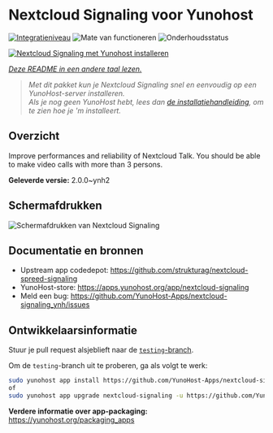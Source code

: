 <!--
NB: Deze README is automatisch gegenereerd door <https://github.com/YunoHost/apps/tree/master/tools/readme_generator>
Hij mag NIET handmatig aangepast worden.
-->

# Nextcloud Signaling voor Yunohost

[![Integratieniveau](https://dash.yunohost.org/integration/nextcloud-signaling.svg)](https://ci-apps.yunohost.org/ci/apps/nextcloud-signaling/) ![Mate van functioneren](https://ci-apps.yunohost.org/ci/badges/nextcloud-signaling.status.svg) ![Onderhoudsstatus](https://ci-apps.yunohost.org/ci/badges/nextcloud-signaling.maintain.svg)

[![Nextcloud Signaling met Yunohost installeren](https://install-app.yunohost.org/install-with-yunohost.svg)](https://install-app.yunohost.org/?app=nextcloud-signaling)

*[Deze README in een andere taal lezen.](./ALL_README.md)*

> *Met dit pakket kun je Nextcloud Signaling snel en eenvoudig op een YunoHost-server installeren.*  
> *Als je nog geen YunoHost hebt, lees dan [de installatiehandleiding](https://yunohost.org/install), om te zien hoe je 'm installeert.*

## Overzicht

Improve performances and reliability of Nextcloud Talk. You should be able to make video calls with more than 3 persons.


**Geleverde versie:** 2.0.0~ynh2

## Schermafdrukken

![Schermafdrukken van Nextcloud Signaling](./doc/screenshots/nextcloud-hub7-talk-preview.webp)

## Documentatie en bronnen

- Upstream app codedepot: <https://github.com/strukturag/nextcloud-spreed-signaling>
- YunoHost-store: <https://apps.yunohost.org/app/nextcloud-signaling>
- Meld een bug: <https://github.com/YunoHost-Apps/nextcloud-signaling_ynh/issues>

## Ontwikkelaarsinformatie

Stuur je pull request alsjeblieft naar de [`testing`-branch](https://github.com/YunoHost-Apps/nextcloud-signaling_ynh/tree/testing).

Om de `testing`-branch uit te proberen, ga als volgt te werk:

```bash
sudo yunohost app install https://github.com/YunoHost-Apps/nextcloud-signaling_ynh/tree/testing --debug
of
sudo yunohost app upgrade nextcloud-signaling -u https://github.com/YunoHost-Apps/nextcloud-signaling_ynh/tree/testing --debug
```

**Verdere informatie over app-packaging:** <https://yunohost.org/packaging_apps>
